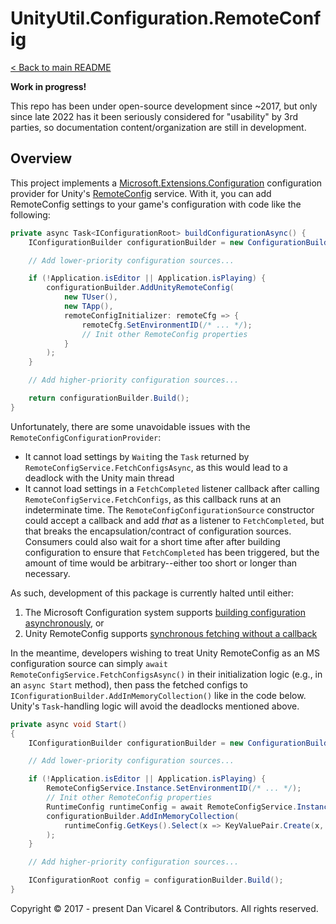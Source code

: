 # UnityUtil.Configuration.RemoteConfig

[< Back to main README](../../../../README.md)

**Work in progress!**

This repo has been under open-source development since ~2017, but only since late 2022 has it been seriously considered for "usability" by 3rd parties,
so documentation content/organization are still in development.

## Overview

This project implements a [Microsoft.Extensions.Configuration](https://learn.microsoft.com/en-us/dotnet/core/extensions/configuration) configuration provider
for Unity's [RemoteConfig](https://docs.unity.com/ugs/manual/remote-config/manual/WhatsRemoteConfig) service.
With it, you can add RemoteConfig settings to your game's configuration with code like the following:

```cs
private async Task<IConfigurationRoot> buildConfigurationAsync() {
    IConfigurationBuilder configurationBuilder = new ConfigurationBuilder();

    // Add lower-priority configuration sources...

    if (!Application.isEditor || Application.isPlaying) {
        configurationBuilder.AddUnityRemoteConfig(
            new TUser(),
            new TApp(),
            remoteConfigInitializer: remoteCfg => {
                remoteCfg.SetEnvironmentID(/* ... */);
                // Init other RemoteConfig properties
            }
        );
    }

    // Add higher-priority configuration sources...

    return configurationBuilder.Build();
}
```

Unfortunately, there are some unavoidable issues with the `RemoteConfigConfigurationProvider`:

- It cannot load settings by `Wait`ing the `Task` returned by `RemoteConfigService.FetchConfigsAsync`,
  as this would lead to a deadlock with the Unity main thread
- It cannot load settings in a `FetchCompleted` listener callback after calling `RemoteConfigService.FetchConfigs`,
  as this callback runs at an indeterminate time.
  The `RemoteConfigConfigurationSource` constructor could accept a callback and add _that_ as a listener to `FetchCompleted`,
  but that breaks the encapsulation/contract of configuration sources.
  Consumers could also wait for a short time after after building configuration to ensure that `FetchCompleted` has been triggered,
  but the amount of time would be arbitrary--either too short or longer than necessary.

As such, development of this package is currently halted until either:

1. The Microsoft Configuration system supports [building configuration asynchronously](https://github.com/dotnet/runtime/issues/79193), or
2. Unity RemoteConfig supports [synchronous fetching without a callback](https://forum.unity.com/threads/fetchconfigs-synchronously-without-callback-to-support-ms-extensions-configuration.1481922/)

In the meantime, developers wishing to treat Unity RemoteConfig as an MS configuration source can simply
`await RemoteConfigService.FetchConfigsAsync()` in their initialization logic (e.g., in an `async Start` method),
then pass the fetched configs to `IConfigurationBuilder.AddInMemoryCollection()` like in the code below.
Unity's `Task`-handling logic will avoid the deadlocks mentioned above.

```cs
private async void Start()
{
    IConfigurationBuilder configurationBuilder = new ConfigurationBuilder();

    // Add lower-priority configuration sources...

    if (!Application.isEditor || Application.isPlaying) {
        RemoteConfigService.Instance.SetEnvironmentID(/* ... */);
        // Init other RemoteConfig properties
        RuntimeConfig runtimeConfig = await RemoteConfigService.Instance.FetchConfigsAsync(new TUser(), new TApp());
        configurationBuilder.AddInMemoryCollection(
            runtimeConfig.GetKeys().Select(x => KeyValuePair.Create(x, (string?)runtimeConfig.GetString(x)))
        );
    }

    // Add higher-priority configuration sources...

    IConfigurationRoot config = configurationBuilder.Build();
}
```

Copyright © 2017 - present Dan Vicarel & Contributors. All rights reserved.
